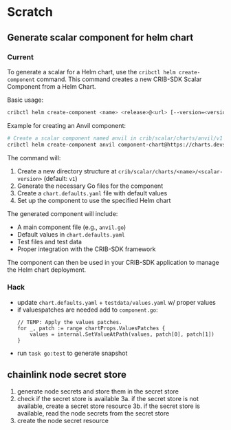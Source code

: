 # Scratch

## Generate scalar component for helm chart

### Current

To generate a scalar for a Helm chart, use the `cribctl helm create-component` command. This command creates a new CRIB-SDK Scalar Component from a Helm Chart.

Basic usage:
```bash
cribctl helm create-component <name> <release>@<url> [--version=<version>] [--saveto=<path>] [--scalar-version=<version>]
```

Example for creating an Anvil component:
```bash
# Create a scalar component named anvil in crib/scalar/charts/anvil/v1
cribctl helm create-component anvil component-chart@https://charts.devspace.sh --version=0.9.1
```

The command will:
1. Create a new directory structure at `crib/scalar/charts/<name>/<scalar-version>` (default: `v1`)
2. Generate the necessary Go files for the component
3. Create a `chart.defaults.yaml` file with default values
4. Set up the component to use the specified Helm chart

The generated component will include:
- A main component file (e.g., `anvil.go`)
- Default values in `chart.defaults.yaml`
- Test files and test data
- Proper integration with the CRIB-SDK framework

The component can then be used in your CRIB-SDK application to manage the Helm chart deployment.

### Hack

- update `chart.defaults.yaml` + `testdata/values.yaml` w/ proper values
- if valuespatches are needed add to `component.go`:
  ```golang
  // TEMP: Apply the values patches.
  for _, patch := range chartProps.ValuesPatches {
      values = internal.SetValueAtPath(values, patch[0], patch[1])
  }
  ```
- run `task go:test` to generate snapshot


## chainlink node secret store

1. generate node secrets and store them in the secret store
2. check if the secret store is available
3a. if the secret store is not available, create a secret store resource
3b. if the secret store is available, read the node secrets from the secret store
4. create the node secret resource
